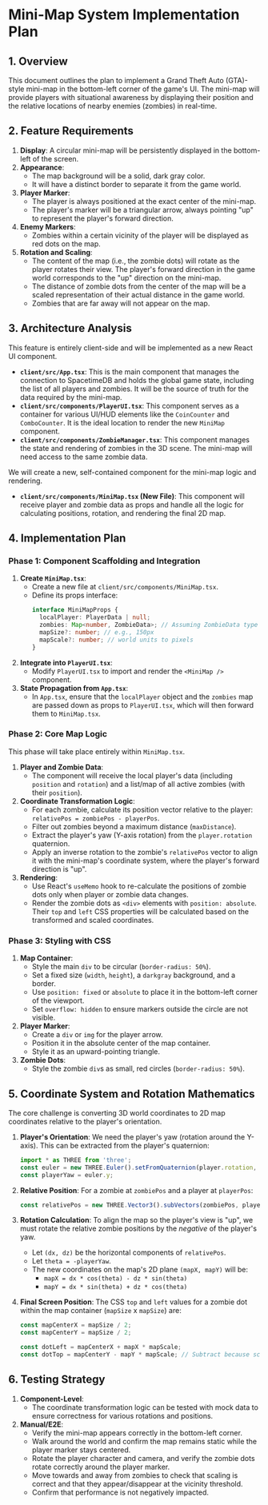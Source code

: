 # Mini-Map System Implementation Plan

## 1. Overview

This document outlines the plan to implement a Grand Theft Auto (GTA)-style mini-map in the bottom-left corner of the game's UI. The mini-map will provide players with situational awareness by displaying their position and the relative locations of nearby enemies (zombies) in real-time.

## 2. Feature Requirements

1.  **Display**: A circular mini-map will be persistently displayed in the bottom-left of the screen.
2.  **Appearance**:
    *   The map background will be a solid, dark gray color.
    *   It will have a distinct border to separate it from the game world.
3.  **Player Marker**:
    *   The player is always positioned at the exact center of the mini-map.
    *   The player's marker will be a triangular arrow, always pointing "up" to represent the player's forward direction.
4.  **Enemy Markers**:
    *   Zombies within a certain vicinity of the player will be displayed as red dots on the map.
5.  **Rotation and Scaling**:
    *   The content of the map (i.e., the zombie dots) will rotate as the player rotates their view. The player's forward direction in the game world corresponds to the "up" direction on the mini-map.
    *   The distance of zombie dots from the center of the map will be a scaled representation of their actual distance in the game world.
    *   Zombies that are far away will not appear on the map.

## 3. Architecture Analysis

This feature is entirely client-side and will be implemented as a new React UI component.

*   **`client/src/App.tsx`**: This is the main component that manages the connection to SpacetimeDB and holds the global game state, including the list of all players and zombies. It will be the source of truth for the data required by the mini-map.
*   **`client/src/components/PlayerUI.tsx`**: This component serves as a container for various UI/HUD elements like the `CoinCounter` and `ComboCounter`. It is the ideal location to render the new `MiniMap` component.
*   **`client/src/components/ZombieManager.tsx`**: This component manages the state and rendering of zombies in the 3D scene. The mini-map will need access to the same zombie data.

We will create a new, self-contained component for the mini-map logic and rendering.

*   **`client/src/components/MiniMap.tsx` (New File)**: This component will receive player and zombie data as props and handle all the logic for calculating positions, rotation, and rendering the final 2D map.

## 4. Implementation Plan

### Phase 1: Component Scaffolding and Integration

1.  **Create `MiniMap.tsx`**:
    *   Create a new file at `client/src/components/MiniMap.tsx`.
    *   Define its props interface:
        ```typescript
        interface MiniMapProps {
          localPlayer: PlayerData | null;
          zombies: Map<number, ZombieData>; // Assuming ZombieData type exists
          mapSize?: number; // e.g., 150px
          mapScale?: number; // world units to pixels
        }
        ```
2.  **Integrate into `PlayerUI.tsx`**:
    *   Modify `PlayerUI.tsx` to import and render the `<MiniMap />` component.
3.  **State Propagation from `App.tsx`**:
    *   In `App.tsx`, ensure that the `localPlayer` object and the `zombies` map are passed down as props to `PlayerUI.tsx`, which will then forward them to `MiniMap.tsx`.

### Phase 2: Core Map Logic

This phase will take place entirely within `MiniMap.tsx`.

1.  **Player and Zombie Data**:
    *   The component will receive the local player's data (including `position` and `rotation`) and a list/map of all active zombies (with their `position`).
2.  **Coordinate Transformation Logic**:
    *   For each zombie, calculate its position vector relative to the player: `relativePos = zombiePos - playerPos`.
    *   Filter out zombies beyond a maximum distance (`maxDistance`).
    *   Extract the player's yaw (Y-axis rotation) from the `player.rotation` quaternion.
    *   Apply an inverse rotation to the zombie's `relativePos` vector to align it with the mini-map's coordinate system, where the player's forward direction is "up".
3.  **Rendering**:
    *   Use React's `useMemo` hook to re-calculate the positions of zombie dots only when player or zombie data changes.
    *   Render the zombie dots as `<div>` elements with `position: absolute`. Their `top` and `left` CSS properties will be calculated based on the transformed and scaled coordinates.

### Phase 3: Styling with CSS

1.  **Map Container**:
    *   Style the main `div` to be circular (`border-radius: 50%`).
    *   Set a fixed size (`width`, `height`), a `darkgray` background, and a border.
    *   Use `position: fixed` or `absolute` to place it in the bottom-left corner of the viewport.
    *   Set `overflow: hidden` to ensure markers outside the circle are not visible.
2.  **Player Marker**:
    *   Create a `div` or `img` for the player arrow.
    *   Position it in the absolute center of the map container.
    *   Style it as an upward-pointing triangle.
3.  **Zombie Dots**:
    *   Style the zombie `div`s as small, red circles (`border-radius: 50%`).

## 5. Coordinate System and Rotation Mathematics

The core challenge is converting 3D world coordinates to 2D map coordinates relative to the player's orientation.

1.  **Player's Orientation**: We need the player's yaw (rotation around the Y-axis). This can be extracted from the player's quaternion:
    ```typescript
    import * as THREE from 'three';
    const euler = new THREE.Euler().setFromQuaternion(player.rotation, 'YXZ');
    const playerYaw = euler.y;
    ```
2.  **Relative Position**: For a zombie at `zombiePos` and a player at `playerPos`:
    ```typescript
    const relativePos = new THREE.Vector3().subVectors(zombiePos, playerPos);
    ```
3.  **Rotation Calculation**: To align the map so the player's view is "up", we must rotate the relative zombie positions by the *negative* of the player's yaw.
    *   Let `(dx, dz)` be the horizontal components of `relativePos`.
    *   Let `theta = -playerYaw`.
    *   The new coordinates on the map's 2D plane `(mapX, mapY)` will be:
        *   `mapX = dx * cos(theta) - dz * sin(theta)`
        *   `mapY = dx * sin(theta) + dz * cos(theta)`

4.  **Final Screen Position**: The CSS `top` and `left` values for a zombie dot within the map container (`mapSize` x `mapSize`) are:
    ```typescript
    const mapCenterX = mapSize / 2;
    const mapCenterY = mapSize / 2;

    const dotLeft = mapCenterX + mapX * mapScale;
    const dotTop = mapCenterY - mapY * mapScale; // Subtract because screen Y is inverted
    ```

## 6. Testing Strategy

1.  **Component-Level**:
    *   The coordinate transformation logic can be tested with mock data to ensure correctness for various rotations and positions.
2.  **Manual/E2E**:
    *   Verify the mini-map appears correctly in the bottom-left corner.
    *   Walk around the world and confirm the map remains static while the player marker stays centered.
    *   Rotate the player character and camera, and verify the zombie dots rotate correctly around the player marker.
    *   Move towards and away from zombies to check that scaling is correct and that they appear/disappear at the vicinity threshold.
    *   Confirm that performance is not negatively impacted. 